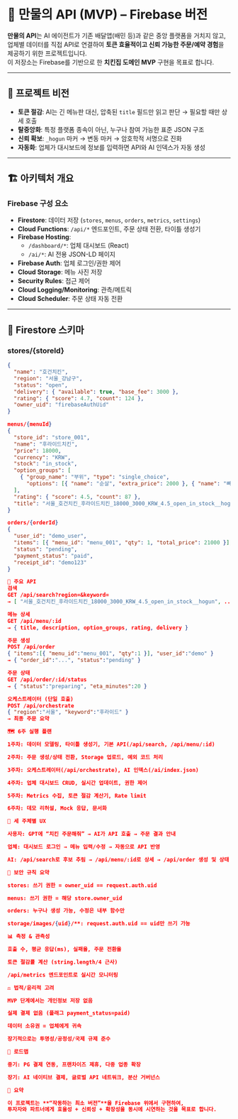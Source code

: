 # 🐔 만물의 API (MVP) – Firebase 버전

**만물의 API**는 AI 에이전트가 기존 배달앱(배민 등)과 같은 중앙 플랫폼을 거치지 않고,  
업체별 데이터를 직접 API로 연결하여 **토큰 효율적이고 신뢰 가능한 주문/예약 경험**을 제공하기 위한 프로젝트입니다.  
이 저장소는 Firebase를 기반으로 한 **치킨집 도메인 MVP** 구현을 목표로 합니다.

---

## 🎯 프로젝트 비전

- **토큰 절감**: AI는 긴 메뉴판 대신, 압축된 `title` 필드만 읽고 판단 → 필요할 때만 상세 호출
- **탈중앙화**: 특정 플랫폼 종속이 아닌, 누구나 참여 가능한 표준 JSON 구조
- **신뢰 확보**: `_hogun` 마커 → 변동 마커 → 암호학적 서명으로 진화
- **자동화**: 업체가 대시보드에 정보를 입력하면 API와 AI 인덱스가 자동 생성

---

## 🏗️ 아키텍처 개요

### Firebase 구성 요소
- **Firestore**: 데이터 저장 (`stores`, `menus`, `orders`, `metrics`, `settings`)
- **Cloud Functions**: `/api/*` 엔드포인트, 주문 상태 전환, 타이틀 생성기
- **Firebase Hosting**: 
  - `/dashboard/*`: 업체 대시보드 (React)
  - `/ai/*`: AI 전용 JSON-LD 페이지
- **Firebase Auth**: 업체 로그인/권한 제어
- **Cloud Storage**: 메뉴 사진 저장
- **Security Rules**: 접근 제어
- **Cloud Logging/Monitoring**: 관측/메트릭
- **Cloud Scheduler**: 주문 상태 자동 전환

---

## 📁 Firestore 스키마

### stores/{storeId}
```json
{
  "name": "호건치킨",
  "region": "서울_강남구",
  "status": "open", 
  "delivery": { "available": true, "base_fee": 3000 },
  "rating": { "score": 4.7, "count": 124 },
  "owner_uid": "firebaseAuthUid"
}

menus/{menuId}
{
  "store_id": "store_001",
  "name": "후라이드치킨",
  "price": 18000,
  "currency": "KRW",
  "stock": "in_stock",
  "option_groups": [
    { "group_name": "부위", "type": "single_choice",
      "options": [{ "name": "순살", "extra_price": 2000 }, { "name": "뼈", "extra_price": 0 }] }
  ],
  "rating": { "score": 4.5, "count": 87 },
  "title": "서울_호건치킨_후라이드치킨_18000_3000_KRW_4.5_open_in_stock__hogun"
}

orders/{orderId}
{
  "user_id": "demo_user",
  "items": [{ "menu_id": "menu_001", "qty": 1, "total_price": 21000 }],
  "status": "pending",
  "payment_status": "paid",
  "receipt_id": "demo123"
}

🔌 주요 API
검색
GET /api/search?region=&keyword=
→ [ "서울_호건치킨_후라이드치킨_18000_3000_KRW_4.5_open_in_stock__hogun", ... ]

메뉴 상세
GET /api/menu/:id
→ { title, description, option_groups, rating, delivery }

주문 생성
POST /api/order
{ "items":[{ "menu_id":"menu_001", "qty":1 }], "user_id":"demo" }
→ { "order_id":"...", "status":"pending" }

주문 상태
GET /api/order/:id/status
→ { "status":"preparing", "eta_minutes":20 }

오케스트레이터 (단일 호출)
POST /api/orchestrate
{ "region":"서울", "keyword":"후라이드" }
→ 최종 주문 요약

🗺️ 6주 실행 플랜

1주차: 데이터 모델링, 타이틀 생성기, 기본 API(/api/search, /api/menu/:id)

2주차: 주문 생성/상태 전환, Storage 업로드, 예외 코드 처리

3주차: 오케스트레이터(/api/orchestrate), AI 인덱스(/ai/index.json)

4주차: 업체 대시보드 CRUD, 실시간 업데이트, 권한 제어

5주차: Metrics 수집, 토큰 절감 계산기, Rate limit

6주차: 데모 리허설, Mock 응답, 문서화

👥 세 주체별 UX

사용자: GPT에 “치킨 주문해줘” → AI가 API 호출 → 주문 결과 안내

업체: 대시보드 로그인 → 메뉴 입력/수정 → 자동으로 API 반영

AI: /api/search로 후보 추림 → /api/menu/:id로 상세 → /api/order 생성 및 상태 추적

🔐 보안 규칙 요약

stores: 쓰기 권한 = owner_uid == request.auth.uid

menus: 쓰기 권한 = 해당 store.owner_uid

orders: 누구나 생성 가능, 수정은 내부 함수만

storage/images/{uid}/**: request.auth.uid == uid만 쓰기 가능

📊 측정 & 관측성

호출 수, 평균 응답(ms), 실패율, 주문 전환율

토큰 절감률 계산 (string.length/4 근사)

/api/metrics 엔드포인트로 실시간 모니터링

⚖️ 법적/윤리적 고려

MVP 단계에서는 개인정보 저장 없음

실제 결제 없음 (플래그 payment_status=paid)

데이터 소유권 = 업체에게 귀속

장기적으로는 투명성/공정성/국제 규제 준수

🚀 로드맵

중기: PG 결제 연동, 프랜차이즈 제휴, 다중 업종 확장

장기: AI 네이티브 결제, 글로벌 API 네트워크, 분산 거버넌스

📌 요약

이 프로젝트는 **“작동하는 최소 버전”**을 Firebase 위에서 구현하여,
투자자와 파트너에게 효율성 + 신뢰성 + 확장성을 동시에 시연하는 것을 목표로 합니다.